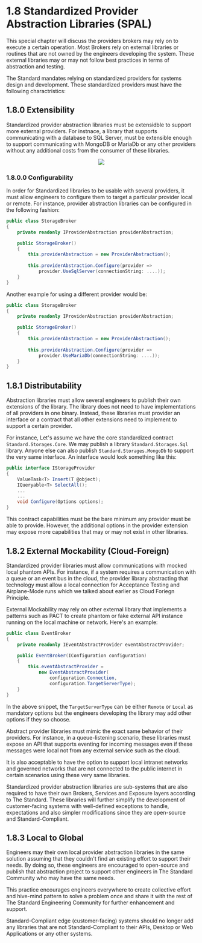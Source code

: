# 1.8 Standardized Provider Abstraction Libraries (SPAL)
This special chapter will discuss the providers brokers may rely on to execute a certain operation. Most Brokers rely on external libraries or routines that are not owned by the engineers developing the system. These external libraries may or may not follow best practices in terms of abstraction and testing.

The Standard mandates relying on standardized providers for systems design and development. These standardized providers must have the following charactristics:

## 1.8.0 Extensibility
Standardized provider abstraction libraries must be extensidble to support more external providers. For instnace, a library that supports communicating with a database to SQL Server, must be extensible enough to support communicating with MongoDB or MariaDb or any other providers without any additional costs from the consumer of these libraries.

<div align=center>
    <img src="https://raw.githubusercontent.com/hassanhabib/The-Standard/master/1.%20Brokers/Resources/Brokers-1.8.0.png" />
</div>

### 1.8.0.0 Configurability
In order for Standardized libraries to be usable with several providers, it must allow engineers to configure them to target a particular provider local or remote. For instance, provider abstraction libraries can be configured in the following fashion:

```csharp
public class StorageBroker
{
    private readonly IProviderAbstraction providerAbstraction;

    public StorageBroker()
    {
        this.providerAbstraction = new ProviderAbstraction();
        
        this.providerAbstraction.Configure(provider => 
            provider.UseSqlServer(connectionString: ....));
    }
}
```

Another example for using a different provider would be:

```csharp
public class StorageBroker
{
    private readonly IProviderAbstraction providerAbstraction;

    public StorageBroker()
    {
        this.providerAbstraction = new ProviderAbstraction();
        
        this.providerAbstraction.Configure(provider =>
            provider.UseMariaDb(connectionString: ....));
    }
}
```

## 1.8.1 Distributability
Abstraction libraries must allow several engineers to publish their own extensions of the library. The library does not need to have implementations of all providers in one binary. Instead, these libraries must provider an interface or a contract that all other extensions need to implement to support a certain provider.

For instance, Let's assume we have the core standardized contract `Standard.Storages.Core`. We may publish a library `Standard.Storages.Sql` library. Anyone else can also publish `Standard.Storages.MongoDb` to support the very same interface. An interface would look something like this:

```csharp
public interface IStorageProvider
{
    ValueTask<T> Insert(T @object);
    IQueryable<T> SelectAll();
    ...
    ...
    void Configure(Options options);
}
```
This contract capabilities must be the bare minimum any provider must be able to provide. However, the additional options in the provider extension may expose more capabilities that may or may not exist in other libraries.

## 1.8.2 External Mockability (Cloud-Foreign)
Standardized provider libraries must allow communications with mocked local phantom APIs. For instance, if a system requires a communication with a queue or an event bus in the cloud, the provider library abstracting that technology must allow a local connection for Acceptance Testing and Airplane-Mode runs which we talked about earlier as Cloud Foriegn Principle.

External Mockability may rely on other external library that implements a patterns such as PACT to create phantom or fake external API instance running on the local machine or network. Here's an example:


```csharp
public class EventBroker
{
    private readonly IEventAbstractProvider eventAbstractProvider;

    public EventBroker(IConfiguration configuration)
    {
        this.eventAbstractProvider = 
            new EventAbstractProvider(
                configuration.Connection,
                configuration.TargetServerType);
    }
}
```
In the above snippet, the `TargetServerType` can be either `Remote` or `Local` as mandatory options but the engineers developing the library may add other options if they so choose.

Abstract provider libraries must mimic the exact same behavior of their providers. For instance, in a queue-listening scenario, these libraries must expose an API that supports eventing for incoming messages even if these messages were local not from any external service such as the cloud.

It is also acceptable to have the option to support local intranet networks and governed networks that are not connected to the public internet in certain scenarios using these very same libraries.

Standardized provider abstraction libraries are sub-systems that are also required to have their own Brokers, Services and Exposure layers according to The Standard. These libraries will further simplify the development of customer-facing systems with well-defined exceptions to handle, expectations and also simpler modifications since they are open-source and Standard-Compliant.

## 1.8.3 Local to Global
Engineers may their own local provider abstraction libraries in the same solution assuming that they couldn't find an existing effort to support their needs. By doing so, these engineers are encouraged to open-source and publish that abstraction project to support other engineers in The Standard Community who may have the same needs.

This practice encourages engineers everywhere to create collective effort and hive-mind pattern to solve a problem once and share it with the rest of The Standard Engineering Community for further enhancement and support.

Standard-Compliant edge (customer-facing) systems should no longer add any libraries that are not Standard-Compliant to their APIs, Desktop or Web Applications or any other systems. 
